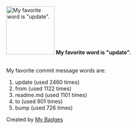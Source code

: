 <img src="https://github.com/my-badges/my-badges/blob/master/src/all-badges/favorite-word/favorite-word.png?raw=true" alt="My favorite word is &quot;update&quot;." title="My favorite word is &quot;update&quot;." width="128">
<strong>My favorite word is &quot;update&quot;.</strong>
<br><br>

My favorite commit message words are:

1. update (used 2460 times)
2. from (used 1122 times)
3. readme.md (used 1101 times)
4. to (used 901 times)
5. bump (used 726 times)


Created by <a href="https://github.com/my-badges/my-badges">My Badges</a>